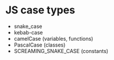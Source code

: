 # JS case types

- snake_case
- kebab-case
- camelCase (variables, functions)
- PascalCase (classes)
- SCREAMING_SNAKE_CASE (constants)
